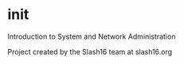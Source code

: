 # init
 Introduction to System and Network Administration
 
 Project created by the Slash16 team at slash16.org
